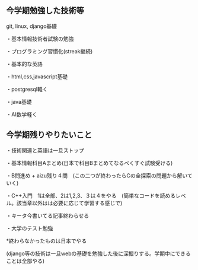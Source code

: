 ## 今学期勉強した技術等
git, linux, django基礎

・基本情報技術者試験の勉強

・プログラミング習慣化(streak継続)

・基本的な英語

・html,css,javascript基礎

・postgresql軽く

・java基礎

・AI数学軽く
## 今学期残りやりたいこと
・技術関連と英語は一旦ストップ

・基本情報科目Aまとめ(日本で科目Bまとめてなるべくすぐ試験受ける)

・B問進め + aizu残り４問　(この二つが終わったらCの全探索の問題から解いていく)

・C++入門　1は全部、2は1,2,3、３は４をやる　(簡単なコードを読めるレベル。該当章以外はは必要に応じて学習する感じで)

・キータ今書いてる記事終わらせる

・大学のテスト勉強

*終わらなかったものは日本でやる

(django等の技術は一旦webの基礎を勉強した後に深掘りする。学期中にできることは全部やる)
